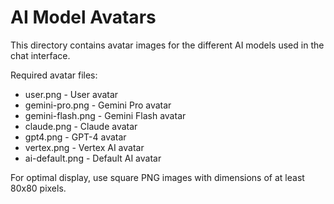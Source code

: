 # AI Model Avatars

This directory contains avatar images for the different AI models used in the chat interface.

Required avatar files:
- user.png - User avatar
- gemini-pro.png - Gemini Pro avatar
- gemini-flash.png - Gemini Flash avatar
- claude.png - Claude avatar
- gpt4.png - GPT-4 avatar
- vertex.png - Vertex AI avatar
- ai-default.png - Default AI avatar

For optimal display, use square PNG images with dimensions of at least 80x80 pixels.
